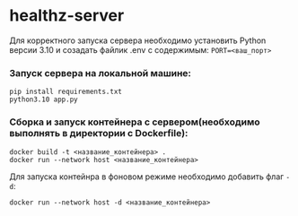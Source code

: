 # healthz-server
Для корректного запуска сервера необходимо установить Python версии 3.10 и созадать файлик .env с содержимым: 
`PORT=<ваш_порт>`

### Запуск сервера на локальной машине:
```
pip install requirements.txt
python3.10 app.py
```

### Сборка и запуск контейнера с сервером(необходимо выполнять в директории с Dockerfile):
```
docker build -t <название_контейнера> .
docker run --network host <название_контейнера>
```
Для запуска контейнра в фоновом режиме необходимо добавить флаг `-d`:
```
docker run --network host -d <название_контейнера>
```
